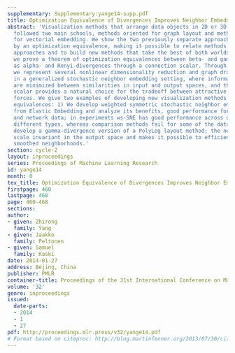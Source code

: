 ```yaml
---
supplementary: Supplementary:yange14-supp.pdf
title: Optimization Equivalence of Divergences Improves Neighbor Embedding
abstract: 'Visualization methods that arrange data objects in 2D or 3D layouts have
  followed two main schools, methods oriented for graph layout and methods oriented
  for vectorial embedding. We show the two previously separate approaches are tied
  by an optimization equivalence, making it possible to relate methods from the two
  approaches and to build new methods that take the best of both worlds.  In detail,
  we prove a theorem of optimization equivalences between beta- and gamma-, as well
  as alpha- and Renyi-divergences through a connection scalar. Through the equivalences
  we represent several nonlinear dimensionality reduction and graph drawing methods
  in a generalized stochastic neighbor embedding setting, where information divergences
  are minimized between similarities in input and output spaces, and the optimal connection
  scalar provides a natural choice for the tradeoff between attractive and repulsive
  forces. We give two examples of developing new visualization methods through the
  equivalences: 1) We develop weighted symmetric stochastic neighbor embedding (ws-SNE)
  from Elastic Embedding and analyze its benefits, good performance for both vectorial
  and network data; in experiments ws-SNE has good performance across data sets of
  different types, whereas comparison methods fail for some of the data sets; 2) we
  develop a gamma-divergence version of a PolyLog layout method; the new method is
  scale invariant in the output space and makes it possible to efficiently use large-scale
  smoothed neighborhoods.'
section: cycle-2
layout: inproceedings
series: Proceedings of Machine Learning Research
id: yange14
month: 0
tex_title: Optimization Equivalence of Divergences Improves Neighbor Embedding
firstpage: 460
lastpage: 468
page: 460-468
sections: 
author:
- given: Zhirong
  family: Yang
- given: Jaakko
  family: Peltonen
- given: Samuel
  family: Kaski
date: 2014-01-27
address: Bejing, China
publisher: PMLR
container-title: Proceedings of the 31st International Conference on Machine Learning
volume: '32'
genre: inproceedings
issued:
  date-parts:
  - 2014
  - 1
  - 27
pdf: http://proceedings.mlr.press/v32/yange14.pdf
# Format based on citeproc: http://blog.martinfenner.org/2013/07/30/citeproc-yaml-for-bibliographies/
---
```

